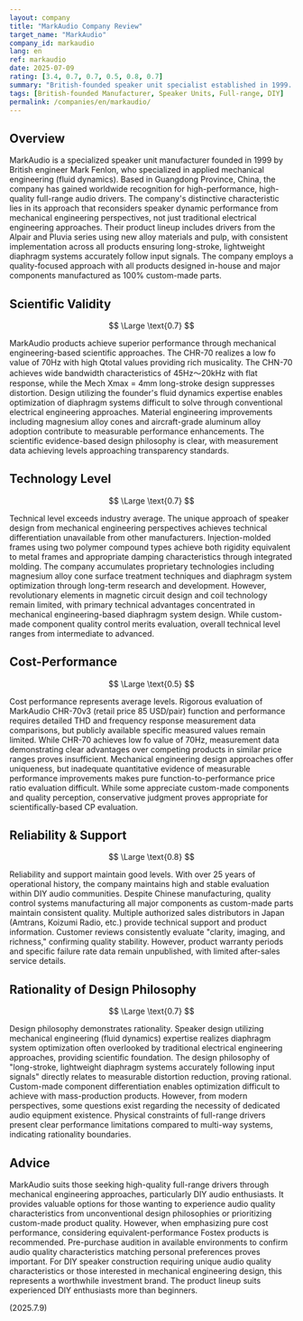 ```yaml
---
layout: company
title: "MarkAudio Company Review"
target_name: "MarkAudio"
company_id: markaudio
lang: en
ref: markaudio
date: 2025-07-09
rating: [3.4, 0.7, 0.7, 0.5, 0.8, 0.7]
summary: "British-founded speaker unit specialist established in 1999. Develops high-quality full-range drivers through Mark Fenlon's mechanical engineering approach. Chinese manufacturing with high quality control."
tags: [British-founded Manufacturer, Speaker Units, Full-range, DIY]
permalink: /companies/en/markaudio/
---
```


## Overview

MarkAudio is a specialized speaker unit manufacturer founded in 1999 by British engineer Mark Fenlon, who specialized in applied mechanical engineering (fluid dynamics). Based in Guangdong Province, China, the company has gained worldwide recognition for high-performance, high-quality full-range audio drivers. The company's distinctive characteristic lies in its approach that reconsiders speaker dynamic performance from mechanical engineering perspectives, not just traditional electrical engineering approaches. Their product lineup includes drivers from the Alpair and Pluvia series using new alloy materials and pulp, with consistent implementation across all products ensuring long-stroke, lightweight diaphragm systems accurately follow input signals. The company employs a quality-focused approach with all products designed in-house and major components manufactured as 100% custom-made parts.

## Scientific Validity

$$ \Large \text{0.7} $$

MarkAudio products achieve superior performance through mechanical engineering-based scientific approaches. The CHR-70 realizes a low fo value of 70Hz with high Qtotal values providing rich musicality. The CHN-70 achieves wide bandwidth characteristics of 45Hz～20kHz with flat response, while the Mech Xmax = 4mm long-stroke design suppresses distortion. Design utilizing the founder's fluid dynamics expertise enables optimization of diaphragm systems difficult to solve through conventional electrical engineering approaches. Material engineering improvements including magnesium alloy cones and aircraft-grade aluminum alloy adoption contribute to measurable performance enhancements. The scientific evidence-based design philosophy is clear, with measurement data achieving levels approaching transparency standards.

## Technology Level

$$ \Large \text{0.7} $$

Technical level exceeds industry average. The unique approach of speaker design from mechanical engineering perspectives achieves technical differentiation unavailable from other manufacturers. Injection-molded frames using two polymer compound types achieve both rigidity equivalent to metal frames and appropriate damping characteristics through integrated molding. The company accumulates proprietary technologies including magnesium alloy cone surface treatment techniques and diaphragm system optimization through long-term research and development. However, revolutionary elements in magnetic circuit design and coil technology remain limited, with primary technical advantages concentrated in mechanical engineering-based diaphragm system design. While custom-made component quality control merits evaluation, overall technical level ranges from intermediate to advanced.

## Cost-Performance

$$ \Large \text{0.5} $$

Cost performance represents average levels. Rigorous evaluation of MarkAudio CHR-70v3 (retail price 85 USD/pair) function and performance requires detailed THD and frequency response measurement data comparisons, but publicly available specific measured values remain limited. While CHR-70 achieves low fo value of 70Hz, measurement data demonstrating clear advantages over competing products in similar price ranges proves insufficient. Mechanical engineering design approaches offer uniqueness, but inadequate quantitative evidence of measurable performance improvements makes pure function-to-performance price ratio evaluation difficult. While some appreciate custom-made components and quality perception, conservative judgment proves appropriate for scientifically-based CP evaluation.

## Reliability & Support

$$ \Large \text{0.8} $$

Reliability and support maintain good levels. With over 25 years of operational history, the company maintains high and stable evaluation within DIY audio communities. Despite Chinese manufacturing, quality control systems manufacturing all major components as custom-made parts maintain consistent quality. Multiple authorized sales distributors in Japan (Amtrans, Koizumi Radio, etc.) provide technical support and product information. Customer reviews consistently evaluate "clarity, imaging, and richness," confirming quality stability. However, product warranty periods and specific failure rate data remain unpublished, with limited after-sales service details.

## Rationality of Design Philosophy

$$ \Large \text{0.7} $$

Design philosophy demonstrates rationality. Speaker design utilizing mechanical engineering (fluid dynamics) expertise realizes diaphragm system optimization often overlooked by traditional electrical engineering approaches, providing scientific foundation. The design philosophy of "long-stroke, lightweight diaphragm systems accurately following input signals" directly relates to measurable distortion reduction, proving rational. Custom-made component differentiation enables optimization difficult to achieve with mass-production products. However, from modern perspectives, some questions exist regarding the necessity of dedicated audio equipment existence. Physical constraints of full-range drivers present clear performance limitations compared to multi-way systems, indicating rationality boundaries.

## Advice

MarkAudio suits those seeking high-quality full-range drivers through mechanical engineering approaches, particularly DIY audio enthusiasts. It provides valuable options for those wanting to experience audio quality characteristics from unconventional design philosophies or prioritizing custom-made product quality. However, when emphasizing pure cost performance, considering equivalent-performance Fostex products is recommended. Pre-purchase audition in available environments to confirm audio quality characteristics matching personal preferences proves important. For DIY speaker construction requiring unique audio quality characteristics or those interested in mechanical engineering design, this represents a worthwhile investment brand. The product lineup suits experienced DIY enthusiasts more than beginners.

(2025.7.9)